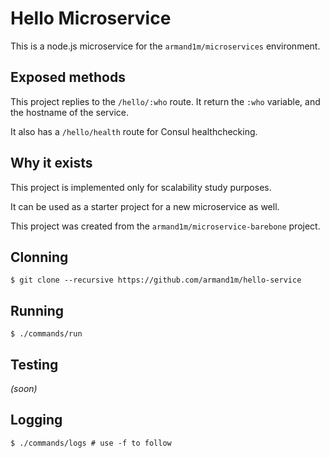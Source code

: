 # Hello Microservice

This is a node.js microservice for the `armand1m/microservices` environment.

## Exposed methods

This project replies to the `/hello/:who` route. It return the `:who` variable, and the hostname of the service.

It also has a `/hello/health` route for Consul healthchecking.

## Why it exists
This project is implemented only for scalability study purposes. 

It can be used as a starter project for a new microservice as well.

This project was created from the `armand1m/microservice-barebone` project.

## Clonning
	$ git clone --recursive https://github.com/armand1m/hello-service
	
## Running
    $ ./commands/run

## Testing

_(soon)_

## Logging
    $ ./commands/logs # use -f to follow
